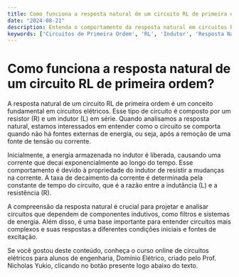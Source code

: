```yaml
---
title: Como funciona a resposta natural de um circuito RL de primeira ordem?
date: "2024-08-21"
description: Entenda o comportamento da resposta natural em circuitos RL de primeira ordem.
keywords: ['Circuitos de Primeira Ordem', 'RL', 'Indutor', 'Resposta Natural']
---
```


# Como funciona a resposta natural de um circuito RL de primeira ordem?

A resposta natural de um circuito RL de primeira ordem é um conceito fundamental em circuitos elétricos. Esse tipo de circuito é composto por um resistor (R) e um indutor (L) em série. Quando analisamos a resposta natural, estamos interessados em entender como o circuito se comporta quando não há fontes externas de energia, ou seja, após a remoção de uma fonte de tensão ou corrente.

Inicialmente, a energia armazenada no indutor é liberada, causando uma corrente que decai exponencialmente ao longo do tempo. Esse comportamento é devido à propriedade do indutor de resistir a mudanças na corrente. A taxa de decaimento da corrente é determinada pela constante de tempo do circuito, que é a razão entre a indutância (L) e a resistência (R). 

A compreensão da resposta natural é crucial para projetar e analisar circuitos que dependem de componentes indutivos, como filtros e sistemas de energia. Além disso, é uma base importante para entender circuitos mais complexos e suas respostas a diferentes condições iniciais e fontes de excitação.

Se você gostou deste conteúdo, conheça o curso online de circuitos elétricos para alunos de engenharia, Domínio Elétrico, criado pelo Prof. Nicholas Yukio, clicando no botão presente logo abaixo do texto.